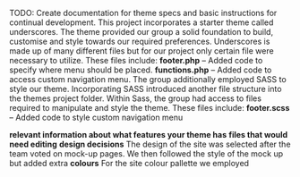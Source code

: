 TODO: Create documentation for theme specs and basic instructions for continual development.
This project incorporates a starter theme called underscores. The theme provided our group a solid foundation to build, customise and style towards our required preferences. Underscores is made up of many different files but for our project only certain file were necessary to utilize. These files include:
 **footer.php** – Added code to specify where menu should be placed.
 **functions.php** – Added code to access custom navigation menu.
The group additionally employed SASS to style our theme. Incorporating SASS introduced another file structure into the themes project folder. Within Sass, the group had access to files required to manipulate and style the theme. These files include:
**footer.scss** – Added code to style custom navigation menu
 
**relevant information about what features your theme has**
**files that would need editing**
**design decisions**
The design of the site was selected after the team voted on mock-up pages. We then followed the style of the mock up but added extra
**colours**
For the site colour pallette we employed 

